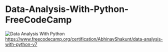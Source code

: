# Data-Analysis-With-Python-FreeCodeCamp

![Data Analysis With Python](https://github.com/AbhinavShakunt/Data-Analysis-With-Python-FreeCodeCamp/assets/89520262/a83cda0f-456f-45f7-9c4d-16e163230a4c)
https://www.freecodecamp.org/certification/AbhinavShakunt/data-analysis-with-python-v7

